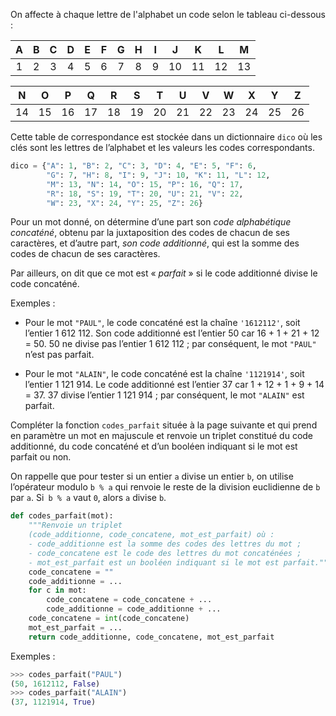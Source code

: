 On affecte à chaque lettre de l'alphabet un code selon le tableau ci-dessous :

| A | B | C | D | E | F | G | H | I | J | K | L | M |
|:-:|:-:|:-:|:-:|:-:|:-:|:-:|:-:|:-:|:-:|:-:|:-:|:-:|
| 1 | 2 | 3 | 4 | 5 | 6 | 7 | 8 | 9 | 10 | 11 | 12 | 13 |


| N | O | P | Q | R | S | T | U | V | W | X | Y | Z | 
|:-:|:-:|:-:|:-:|:-:|:-:|:-:|:-:|:-:|:-:|:-:|:-:|:-:|
| 14 | 15 | 16 | 17 | 18 | 19 | 20 | 21 | 22 | 23 | 24 | 25 | 26 | 

Cette table de correspondance est stockée dans un dictionnaire `dico` où les clés sont les
lettres de l’alphabet et les valeurs les codes correspondants.

```python
dico = {"A": 1, "B": 2, "C": 3, "D": 4, "E": 5, "F": 6,
        "G": 7, "H": 8, "I": 9, "J": 10, "K": 11, "L": 12,
        "M": 13, "N": 14, "O": 15, "P": 16, "Q": 17,
        "R": 18, "S": 19, "T": 20, "U": 21, "V": 22,
        "W": 23, "X": 24, "Y": 25, "Z": 26}
```


Pour un mot donné, on détermine d’une part son *code alphabétique concaténé*, obtenu
par la juxtaposition des codes de chacun de ses caractères, et d’autre part, *son code
additionné*, qui est la somme des codes de chacun de ses caractères.

Par ailleurs, on dit que ce mot est « *parfait* » si le code additionné divise le code concaténé.

Exemples :

- Pour le mot `"PAUL"`, le code concaténé est la chaîne `'1612112'`, soit l’entier 1 612 112.
Son code additionné est l’entier 50 car 16 + 1 + 21 + 12 = 50.
50 ne divise pas l’entier 1 612 112 ; par conséquent, le mot `"PAUL"` n’est pas
parfait.

- Pour le mot `"ALAIN"`, le code concaténé est la chaîne `'1121914'`, soit l’entier
1 121 914. Le code additionné est l’entier 37 car 1 + 12 + 1 + 9 + 14 = 37.
37 divise l’entier 1 121 914 ; par conséquent, le mot `"ALAIN"` est parfait.

Compléter la fonction `codes_parfait` située à la page suivante et qui prend en paramètre
un mot en majuscule et renvoie un triplet constitué du code additionné, du code concaténé
et d’un booléen indiquant si le mot est parfait ou non.


On rappelle que pour tester si un entier `a` divise un entier `b`, on utilise l’opérateur modulo
`b % a` qui renvoie le reste de la division euclidienne de `b` par `a`. Si` b % a` vaut `0`, alors `a` divise `b`.


```python linenums='1'
def codes_parfait(mot):
    """Renvoie un triplet 
    (code_additionne, code_concatene, mot_est_parfait) où :
    - code_additionne est la somme des codes des lettres du mot ;
    - code_concatene est le code des lettres du mot concaténées ;
    - mot_est_parfait est un booléen indiquant si le mot est parfait."""
    code_concatene = ""
    code_additionne = ... 
    for c in mot:
        code_concatene = code_concatene + ... 
        code_additionne = code_additionne + ... 
    code_concatene = int(code_concatene)
    mot_est_parfait = ... 
    return code_additionne, code_concatene, mot_est_parfait


```

Exemples :
```python
>>> codes_parfait("PAUL")
(50, 1612112, False)
>>> codes_parfait("ALAIN")
(37, 1121914, True)
```